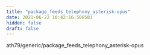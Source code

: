 ```yaml
---
title: "package_feeds_telephony_asterisk-opus"
date: 2021-06-22 10:42:16.508581
hidden: false
draft: false
---
```


ath79/generic/package_feeds_telephony_asterisk-opus

